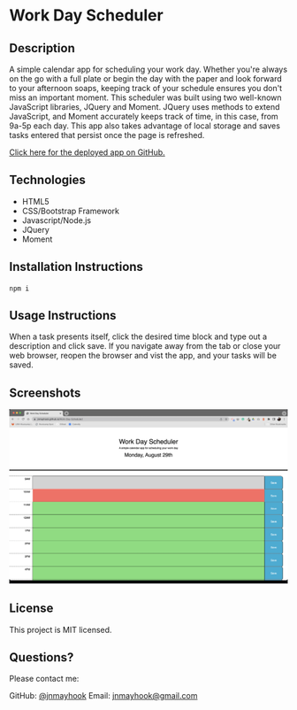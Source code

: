 # Work Day Scheduler

## Description
A simple calendar app for scheduling your work day.  Whether you're always on the go with a full plate or begin the day with the paper and look forward to your afternoon soaps, keeping track of your schedule ensures you don't miss an important moment.  This scheduler was built using two well-known JavaScript libraries, JQuery and Moment.  JQuery uses methods to extend JavaScript, and Moment accurately keeps track of time, in this case, from 9a-5p each day.  This app also takes advantage of local storage and saves tasks entered that persist once the page is refreshed. 

[Click here for the deployed app on GitHub.](https://jnmayhook.github.io/Work-Day-Scheduler/)



## Technologies
- HTML5
- CSS/Bootstrap Framework
- Javascript/Node.js
- JQuery
- Moment



## Installation Instructions
```
npm i
```



## Usage Instructions
When a task presents itself, click the desired time block and type out a description and click save.  If you navigate away from the tab or close your web browser, reopen the browser and vist the app, and your tasks will be saved.  


## Screenshots
![An image of the front page of the application](./assets/screeshot-work-day-scheduler.png)



## License
This project is MIT licensed.



## Questions? 
Please contact me: 

GitHub: [@jnmayhook](https://github.com/jnmayhook)
Email: [jnmayhook@gmail.com](mailto:jnmayhook@gmail.com)

